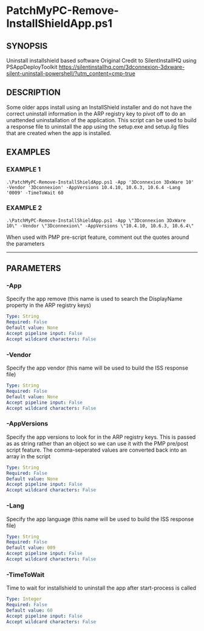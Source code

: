 # PatchMyPC-Remove-InstallShieldApp.ps1

## SYNOPSIS
Uninstall installshield based software
Original Credit to SilentInstallHQ using PSAppDeployToolkit
https://silentinstallhq.com/3dconnexion-3dxware-silent-uninstall-powershell/?utm_content=cmp-true

## DESCRIPTION
Some older apps install using an InstallShield installer and do not have the correct uninstall information in the ARP registry key to pivot off to do an unattended uninstallation of the application.
This script can be used to build a response file to uninstall the app using the setup.exe and setup.ilg files that are created when the app is installed.

## EXAMPLES

### EXAMPLE 1
```
.\PatchMyPC-Remove-InstallShieldApp.ps1 -App '3Dconnexion 3DxWare 10' -Vendor '3Dconnexion' -AppVersions 10.4.10, 10.6.3, 10.6.4 -Lang '0009' -TimeToWait 60
```

### EXAMPLE 2
```
.\PatchMyPC-Remove-InstallShieldApp.ps1 -App \"3Dconnexion 3DxWare 10\" -Vendor \"3Dconnexion\" -AppVersions \"10.4.10, 10.6.3, 10.6.4\"
```

When used with PMP pre-script feature, comment out the quotes around the parameters
 
 -----------------------------------------------------------------------------------

## PARAMETERS

### -App
Specify the app remove (this name is used to search the DisplayName property in the ARP registry keys)

```yaml
Type: String
Required: False
Default value: None
Accept pipeline input: False
Accept wildcard characters: False 
```

### -Vendor
Specify the app vendor (this name will be used to build the ISS response file)

```yaml
Type: String
Required: False
Default value: None
Accept pipeline input: False
Accept wildcard characters: False 
```

### -AppVersions
Specify the app versions to look for in the ARP registry keys. This is passed as as string rather than an object so we can use it with the PMP pre/post script feature. The comma-seperated values are converted back into an array in the script

```yaml
Type: String
Required: False
Default value: None
Accept pipeline input: False
Accept wildcard characters: False 
```

### -Lang
Specify the app language (this name will be used to build the ISS response file)

```yaml
Type: String
Required: False
Default value: 009
Accept pipeline input: False
Accept wildcard characters: False 
```

### -TimeToWait
Time to wait for installshield to uninstall the app after start-process is called

```yaml
Type: Integer
Required: False
Default value: 60
Accept pipeline input: False
Accept wildcard characters: False 
```